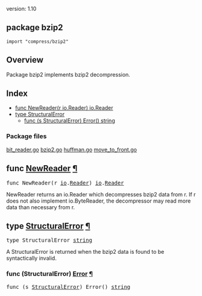 version: 1.10
## package bzip2

  `import "compress/bzip2"`

## Overview

Package bzip2 implements bzip2 decompression.

## Index

- [func NewReader(r io.Reader) io.Reader](#NewReader)
- [type StructuralError](#StructuralError)
  - [func (s StructuralError) Error() string](#StructuralError.Error)

### Package files
 [bit_reader.go](//github.com/golang/go/blob/release-branch.go1.10/src/compress/bzip2/bit_reader.go) [bzip2.go](//github.com/golang/go/blob/release-branch.go1.10/src/compress/bzip2/bzip2.go) [huffman.go](//github.com/golang/go/blob/release-branch.go1.10/src/compress/bzip2/huffman.go) [move_to_front.go](//github.com/golang/go/blob/release-branch.go1.10/src/compress/bzip2/move_to_front.go)

<h2 id="NewReader">func <a href="//github.com/golang/go/blob/release-branch.go1.10/src/compress/bzip2/bzip2.go#L36">NewReader</a>
    <a href="#NewReader">¶</a></h2>
<pre>func NewReader(r <a href="/io/">io</a>.<a href="/io/#Reader">Reader</a>) <a href="/io/">io</a>.<a href="/io/#Reader">Reader</a></pre>

NewReader returns an io.Reader which decompresses bzip2 data from r. If r does
not also implement io.ByteReader, the decompressor may read more data than
necessary from r.

<h2 id="StructuralError">type <a href="//github.com/golang/go/blob/release-branch.go1.10/src/compress/bzip2/bzip2.go#L7">StructuralError</a>
    <a href="#StructuralError">¶</a></h2>
<pre>type StructuralError <a href="/builtin/#string">string</a></pre>

A StructuralError is returned when the bzip2 data is found to be syntactically
invalid.

<h3 id="StructuralError.Error">func (StructuralError) <a href="//github.com/golang/go/blob/release-branch.go1.10/src/compress/bzip2/bzip2.go#L9">Error</a>
    <a href="#StructuralError.Error">¶</a></h3>
<pre>func (s <a href="#StructuralError">StructuralError</a>) Error() <a href="/builtin/#string">string</a></pre>



